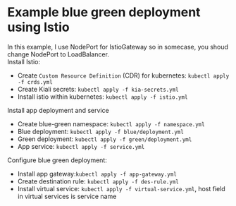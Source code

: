 # Example blue green deployment using Istio
In this example, I use NodePort for IstioGateway so in somecase, you shoud change NodePort to LoadBalancer.<br>
Install Istio:
* Create `Custom Resource Definition` (CDR) for kubernetes: `kubectl apply -f crds.yml`
* Create Kiali secrets: `kubectl apply -f kia-secrets.yml`
* Install istio within kubernetes: `kubectl apply -f istio.yml`

Install app deployment and service
* Create blue-green namespace: `kubectl apply -f namespace.yml`
* Blue deployment: `kubectl apply -f blue/deployment.yml`
* Green deployment: `kubectl apply -f green/deployment.yml`
* App service: `kubectl apply -f service.yml`

Configure blue green deployment:
* Install app gateway:`kubectl apply -f app-gateway.yml`
* Create destination rule: `kubectl apply -f des-rule.yml`
* Install virtual service: `kubectl apply -f virtual-service.yml`, host field in virtual services is service name